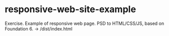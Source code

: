 # responsive-web-site-example
Exercise. Example of responsive web page. PSD to HTML/CSS/JS, based on Foundation 6. -> /dist/index.html
